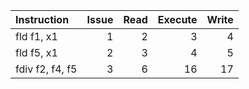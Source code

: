 | Instruction     |   Issue |   Read |   Execute |   Write |
|:----------------|--------:|-------:|----------:|--------:|
| fld f1, x1      |       1 |      2 |         3 |       4 |
| fld f5, x1      |       2 |      3 |         4 |       5 |
| fdiv f2, f4, f5 |       3 |      6 |        16 |      17 |
